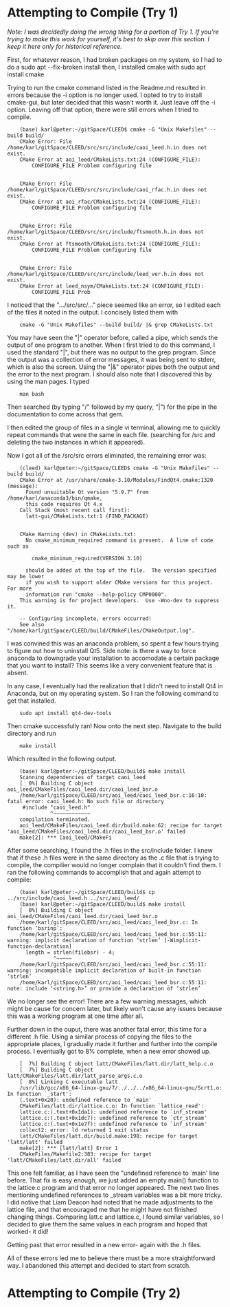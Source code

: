Attempting to Compile (Try 1)
===
_Note: I was decidedly doing *the wrong thing* for a portion of Try 1. 
If you're trying to make this work for yourself, it's best to skip
over this section. I keep it here only for historical reference._

First, for whatever reason, I had broken packages on my system,
so I had to do a
    sudo apt --fix-broken install
then, I installed cmake with
		sudo apt install cmake

Trying to run the cmake command listed in the Readme.md resulted
in errors because the -i option is no longer used. I opted to 
try to install cmake-gui, but later decided that this wasn't
worth it. Just leave off the -i option.
Leaving off that option, there were still errors when I tried
to compile.

		(base) karl@peter:~/gitSpace/CLEED$ cmake -G "Unix Makefiles" --build build/
		CMake Error: File /home/karl/gitSpace/CLEED/src/src/include/caoi_leed.h.in does not exist.
		CMake Error at aoi_leed/CMakeLists.txt:24 (CONFIGURE_FILE):
			CONFIGURE_FILE Problem configuring file
	
	
		CMake Error: File /home/karl/gitSpace/CLEED/src/src/include/caoi_rfac.h.in does not exist.
		CMake Error at aoi_rfac/CMakeLists.txt:24 (CONFIGURE_FILE):
			CONFIGURE_FILE Problem configuring file
	
	
		CMake Error: File /home/karl/gitSpace/CLEED/src/src/include/ftsmooth.h.in does not exist.
		CMake Error at ftsmooth/CMakeLists.txt:24 (CONFIGURE_FILE):
			CONFIGURE_FILE Problem configuring file
	
	
		CMake Error: File /home/karl/gitSpace/CLEED/src/src/include/leed_ver.h.in does not exist.
		CMake Error at leed_nsym/CMakeLists.txt:24 (CONFIGURE_FILE):
			CONFIGURE_FILE Prob

I noticed that the ".../src/src/..." piece seemed like an error, 
so I edited each of the files it noted in the output.
I concisely listed them with 

		cmake -G "Unix Makefiles" --build build/ |& grep CMakeLists.txt

You may have seen the "|" operator before, called a pipe, which
sends the output of one program to another. When I 
first tried to do this command, I used the standard "|", but
there was no output to the grep program. Since the output
was a collection of error messages, it was being sent to 
stderr, which is also the screen. Using the "|&" operator
pipes both the output and the error to the next program.
I should also note that I discovered this by using the man
pages. I typed

		man bash

Then searched (by typing "/" followed by my query, "|") for the 
pipe in the documentation to come across that gem.

I then edited the group of files in a single vi terminal,
allowing me to quickly repeat commands that were the same in 
each file. (searching for \/src and deleting the two instances
in which it appeared). 

Now I got all of the /src/src errors eliminated, the remaining 
error was:

		(cleed) karl@peter:~/gitSpace/CLEED$ cmake -G "Unix Makefiles" --build build/
		CMake Error at /usr/share/cmake-3.10/Modules/FindQt4.cmake:1320 (message):
		  Found unsuitable Qt version "5.9.7" from /home/karl/anaconda3/bin/qmake,
		  this code requires Qt 4.x
		Call Stack (most recent call first):
		  latt-gui/CMakeLists.txt:1 (FIND_PACKAGE)
		
		
		CMake Warning (dev) in CMakeLists.txt:
		  No cmake_minimum_required command is present.  A line of code such as
		
		    cmake_minimum_required(VERSION 3.10)
		
		  should be added at the top of the file.  The version specified may be lower
		  if you wish to support older CMake versions for this project.  For more
		  information run "cmake --help-policy CMP0000".
		This warning is for project developers.  Use -Wno-dev to suppress it.
		
		-- Configuring incomplete, errors occurred!
		See also "/home/karl/gitSpace/CLEED/build/CMakeFiles/CMakeOutput.log".

I was convined this was an anaconda problem, so spent a few
hours trying to figure out how to uninstall Qt5. Side note:
is there a way to force anaconda to downgrade your installation 
to accomodate a certain package that you want to install?
This seems like a very convenient feature that is absent.

In any case, I eventually had the realization that I didn't 
need to install Qt4 in Anaconda, but on my operating system.
So I ran the following command to get that installed.

		sudo apt install qt4-dev-tools

Then cmake successfully ran! Now onto the next step. Navigate
to the build directory and run 

		make install

Which resulted in the following output.

		(base) karl@peter:~/gitSpace/CLEED/build$ make install
		Scanning dependencies of target caoi_leed
		[  0%] Building C object aoi_leed/CMakeFiles/caoi_leed.dir/caoi_leed_bsr.o
		/home/karl/gitSpace/CLEED/src/aoi_leed/caoi_leed_bsr.c:16:10: fatal error: caoi_leed.h: No such file or directory
		 #include "caoi_leed.h"
		          ^~~~~~~~~~~~~
		compilation terminated.
		aoi_leed/CMakeFiles/caoi_leed.dir/build.make:62: recipe for target 'aoi_leed/CMakeFiles/caoi_leed.dir/caoi_leed_bsr.o' failed
		make[2]: *** [aoi_leed/CMakeFi

After some searching, I found the .h files in the src/include folder.
I knew that if these .h files were in the same directory 
as the .c file that is trying to compile, the compilier would
no longer complain that it couldn't find them. I ran the following 
commands to accomplish that and again attempt to compile:

		(base) karl@peter:~/gitSpace/CLEED/build$ cp ../src/include/caoi_leed.h ../src/aoi_leed/
		(base) karl@peter:~/gitSpace/CLEED/build$ make install
		[  0%] Building C object aoi_leed/CMakeFiles/caoi_leed.dir/caoi_leed_bsr.o
		/home/karl/gitSpace/CLEED/src/aoi_leed/caoi_leed_bsr.c: In function ‘bsrinp’:
		/home/karl/gitSpace/CLEED/src/aoi_leed/caoi_leed_bsr.c:55:11: warning: implicit declaration of function ‘strlen’ [-Wimplicit-function-declaration]
		  length = strlen(filebsr) - 4;
		           ^~~~~~
		/home/karl/gitSpace/CLEED/src/aoi_leed/caoi_leed_bsr.c:55:11: warning: incompatible implicit declaration of built-in function ‘strlen’
		/home/karl/gitSpace/CLEED/src/aoi_leed/caoi_leed_bsr.c:55:11: note: include ‘<string.h>’ or provide a declaration of ‘strlen’
		
We no longer see the error! There are a few warning messages, 
which might be cause for concern later, but likely won't 
cause any issues because this was a working program at one time after
all.

Further down in the ouput, there was another fatal error, this
time for a different .h file. Using a similar process of copying
the files to the appropriate places, I gradually made it further 
and further into the compile process. I eventually got to 
8% complete, when a new error showed up.

		[  7%] Building C object latt/CMakeFiles/latt.dir/latt_help.c.o
		[  7%] Building C object latt/CMakeFiles/latt.dir/latt_parse_args.c.o
		[  8%] Linking C executable latt
		/usr/lib/gcc/x86_64-linux-gnu/7/../../../x86_64-linux-gnu/Scrt1.o: In function `_start':
		(.text+0x20): undefined reference to `main'
		CMakeFiles/latt.dir/lattice.c.o: In function `lattice_read':
		lattice.c:(.text+0x1da1): undefined reference to `inf_stream'
		lattice.c:(.text+0x1dc7): undefined reference to `ctr_stream'
		lattice.c:(.text+0x1e7f): undefined reference to `inf_stream'
		collect2: error: ld returned 1 exit status
		latt/CMakeFiles/latt.dir/build.make:198: recipe for target 'latt/latt' failed
		make[2]: *** [latt/latt] Error 1
		CMakeFiles/Makefile2:383: recipe for target 'latt/CMakeFiles/latt.dir/all' failed

This one felt familiar, as I have seen the "undefined reference to `main'
line before. That fix is easy enough, we just added an empty
main() function to the lattice.c program and that error no longer 
appeared. The next two lines mentioning undefined references to 
_stream variables was a bit more tricky. I did notive that Liam Deacon
had noted that he made adjustments to the lattice file, and that 
encouraged me that he might have not finished changing things.
Comparing latt.c and lattice.c, I found similar variables, so 
I decided to give them the same values in each program and hoped
that worked- it did!

Getting past that error resulted in a new error- again with the
.h files.

All of these errors led me to believe there must be a more straightforward way.
I abandoned this attempt and decided to start from scratch.

Attempting to Compile (Try 2)
===

